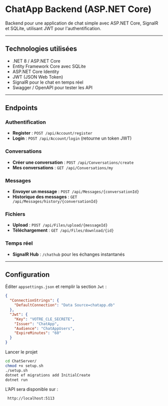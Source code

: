 # ChatApp Backend (ASP.NET Core)

Backend pour une application de chat simple avec ASP.NET Core, SignalR et SQLite, utilisant JWT pour l'authentification.

---

## Technologies utilisées

- .NET 8 / ASP.NET Core
- Entity Framework Core avec SQLite
- ASP.NET Core Identity
- JWT (JSON Web Token)
- SignalR pour le chat en temps réel
- Swagger / OpenAPI pour tester les API

---

## Endpoints

### Authentification

- **Register** : `POST /api/Account/register`  
- **Login** : `POST /api/Account/login` (retourne un token JWT)

### Conversations

- **Créer une conversation** : `POST /api/Conversations/create`  
- **Mes conversations** : `GET /api/Conversations/my`  

### Messages

- **Envoyer un message** : `POST /api/Messages/{conversationId}`  
- **Historique des messages** : `GET /api/Messages/history/{conversationId}`

### Fichiers

- **Upload** : `POST /api/Files/upload/{messageId}`  
- **Téléchargement** : `GET /api/Files/download/{id}`

### Temps réel

- **SignalR Hub** : `/chathub` pour les échanges instantanés

---

## Configuration

Éditer `appsettings.json` et remplir la section `Jwt` :

```json
{
  "ConnectionStrings": {
    "DefaultConnection": "Data Source=chatapp.db"
  },
  "Jwt": {
    "Key": "VOTRE_CLE_SECRETE",
    "Issuer": "ChatApp",
    "Audience": "ChatAppUsers",
    "ExpireMinutes": "60"
  }
}
```

Lancer le projet
``` bash
cd ChatServer/
chmod +x setup.sh
./setup.sh
dotnet ef migrations add InitialCreate
dotnet run
```

L’API sera disponible sur :
``` bash
 http://localhost:5113
```